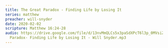 ```yaml
---
title: The Great Paradox - Finding Life by Losing It
series: matthew
preacher: will-snyder
date: 2020-02-02
scripture: Matthew 16:24-28
audio: https://drive.google.com/file/d/13nvMmQLCs5x3paSdXPcT6l3p_0MVsiZX/view
  Paradox- Finding Life by Losing It - Will Snyder.mp3
---
```

